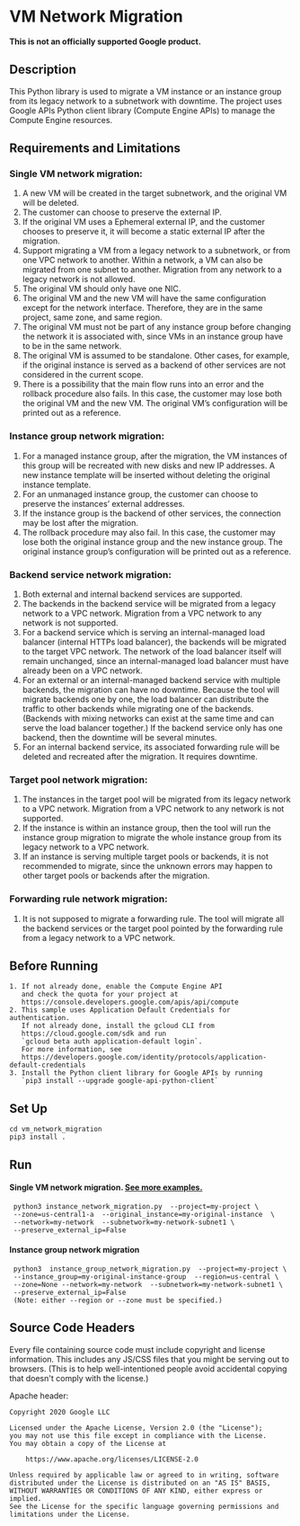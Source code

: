 # VM Network Migration
**This is not an officially supported Google product.**
## Description

This Python library is used to migrate a VM instance or an instance group from its legacy network to a
subnetwork with downtime. The project uses Google APIs Python client library (Compute Engine APIs) to manage the 
Compute Engine resources. 

## Requirements and Limitations
### Single VM network migration:
1. A new VM will be created in the target subnetwork, and the original VM will be deleted. 
2. The customer can choose to preserve the external IP.
3. If the original VM uses a Ephemeral external IP, and the customer chooses to preserve it, it will become a static external IP after the migration.
4. Support migrating a VM from a legacy network to a subnetwork, or from one VPC network to another. Within a network, a VM can also be migrated from one subnet to another. Migration from any network to a legacy network is not allowed.
5. The original VM should only have one NIC.
6. The original VM and the new VM will have the same configuration except for the network interface. Therefore, they are in the same project, same zone, and same region.
7. The original VM must not be part of any instance group before changing the network it is associated with, since VMs in an instance group have to be in the same network. 
8. The original VM is assumed to be standalone. Other cases, for example, if the original instance is served as a backend of other services are not considered in the current scope.
9. There is a possibility that the main flow runs into an error and the rollback procedure also fails. In this case, the customer may lose both the original VM and the new VM. The original VM’s configuration will be printed out as a reference.  

### Instance group network migration:
1. For a managed instance group, after the migration, the VM instances of this group will be recreated with new disks and new IP addresses. A new instance template will be inserted without deleting the original instance template.
2. For an unmanaged instance group, the customer can choose to preserve the instances’ external addresses.
3. If the instance group is the backend of other services, the connection may be lost after the migration.
4. The rollback procedure may also fail. In this case, the customer may lose both the original instance group and the new instance group. The original instance group’s configuration will be printed out as a reference.

### Backend service network migration:
1. Both external and internal backend services are supported.
2. The backends in the backend service will be migrated from a legacy network to a VPC network. Migration from a VPC network to any network is not supported. 
3. For a backend service which is serving an internal-managed load balancer (internal HTTPs load balancer), the backends will be migrated to the target VPC network. The network of the load balancer itself will remain unchanged, since an internal-managed load balancer must have already been on a VPC network.
4. For an external or an internal-managed backend service with multiple backends, the migration can have no downtime. Because the tool will migrate backends one by one, the load balancer can distribute the traffic to other backends while migrating one of the backends. (Backends with mixing networks can exist at the same time and can serve the load balancer together.) If the backend service only has one backend, then the downtime will be several minutes.
5. For an internal backend service, its associated forwarding rule will be deleted and recreated after the migration. It requires downtime.

### Target pool network migration:

1. The instances in the target pool will be migrated from its legacy network to a VPC network. Migration from a VPC network to any network is not supported.
2. If the instance is within an instance group, then the tool will run the instance group migration to migrate the whole instance group from its legacy network to a VPC network.
3. If an instance is serving multiple target pools or backends, it is not recommended to migrate, since the unknown errors may happen to other target pools or backends after the migration.

### Forwarding rule network migration:
1. It is not supposed to migrate a forwarding rule. The tool will migrate all the backend services or the target pool pointed by the forwarding rule from a legacy network to a VPC network.

## Before Running
    1. If not already done, enable the Compute Engine API
       and check the quota for your project at
       https://console.developers.google.com/apis/api/compute
    2. This sample uses Application Default Credentials for authentication.
       If not already done, install the gcloud CLI from
       https://cloud.google.com/sdk and run
       `gcloud beta auth application-default login`.
       For more information, see
       https://developers.google.com/identity/protocols/application-default-credentials
    3. Install the Python client library for Google APIs by running
       `pip3 install --upgrade google-api-python-client`
## Set Up
    cd vm_network_migration
    pip3 install .
## Run
#### Single VM network migration. [See more examples.](./VM_INSTANCE_README.md)
     python3 instance_network_migration.py  --project=my-project \
     --zone=us-central1-a  --original_instance=my-original-instance  \
     --network=my-network  --subnetwork=my-network-subnet1 \
     --preserve_external_ip=False 
#### Instance group network migration
     python3  instance_group_network_migration.py  --project=my-project \
     --instance_group=my-original-instance-group  --region=us-central \
     --zone=None --network=my-network  --subnetwork=my-network-subnet1 \
     --preserve_external_ip=False
     (Note: either --region or --zone must be specified.)
     
## Source Code Headers

Every file containing source code must include copyright and license
information. This includes any JS/CSS files that you might be serving out to
browsers. (This is to help well-intentioned people avoid accidental copying that
doesn't comply with the license.)

Apache header:

    Copyright 2020 Google LLC

    Licensed under the Apache License, Version 2.0 (the "License");
    you may not use this file except in compliance with the License.
    You may obtain a copy of the License at

        https://www.apache.org/licenses/LICENSE-2.0

    Unless required by applicable law or agreed to in writing, software
    distributed under the License is distributed on an "AS IS" BASIS,
    WITHOUT WARRANTIES OR CONDITIONS OF ANY KIND, either express or implied.
    See the License for the specific language governing permissions and
    limitations under the License.

